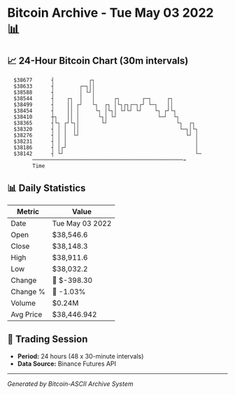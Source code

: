 # Bitcoin Archive - Tue May 03 2022 📊

## 📈 24-Hour Bitcoin Chart (30m intervals)

```
  $38677      ┤           ┌┐                                   
  $38633      ┤        ┌─┐││                                   
  $38588      ┤        │ └┘│                                   
  $38544      ┤    ┌┐  │   │      ┌┐       ┌─┐     ┌┐          
  $38499      ┤    ││ ┌┘   └┐  ┌┐ │└┐┌┐┌─┐┌┘ └─┐   ││          
  $38454      ┤    ││ │     └┐ │└┐│ └┘└┘ └┘    └┐ ┌┘└┐         
  $38410      ┼┐   ││ │      └┐│ └┘             └─┘  └┐        
  $38365      ┤└┐ ┌┘└┐│       └┘                      └┐  ┌┐   
  $38320      ┤ │ │  ││                                └─┐│└┐  
  $38276      ┤ │ │  └┘                                  └┘ │  
  $38231      ┤ │ │                                         │  
  $38186      ┤ │┌┘                                         │  
  $38142      ┤ └┘                                          └─ 
        ────────────────────────────────────────────────→
        Time
```

## 📊 Daily Statistics

| Metric | Value |
|--------|-------|
| Date | Tue May 03 2022 |
| Open | $38,546.6 |
| Close | $38,148.3 |
| High | $38,911.6 |
| Low | $38,032.2 |
| Change | 🔴 $-398.30 |
| Change % | 🔴 -1.03% |
| Volume | $0.24M |
| Avg Price | $38,446.942 |

## 📅 Trading Session

- **Period:** 24 hours (48 x 30-minute intervals)
- **Data Source:** Binance Futures API

---
*Generated by Bitcoin-ASCII Archive System*

